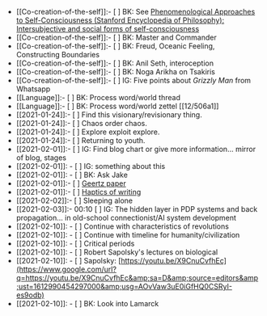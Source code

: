 - [[Co-creation-of-the-self]]:- [ ] BK: See [Phenomenological Approaches to Self-Consciousness (Stanford Encyclopedia of Philosophy): Intersubjective and social forms of self-consciousness](https://plato.stanford.edu/entries/self-consciousness-phenomenological/#SocForSelCon)
- [[Co-creation-of-the-self]]:- [ ] BK: Master and Commander
- [[Co-creation-of-the-self]]:- [ ] BK: Freud, Oceanic Feeling, Constructing Boundaries
- [[Co-creation-of-the-self]]:- [ ] BK: Anil Seth, interoception
- [[Co-creation-of-the-self]]:- [ ] BK: Noga Arikha on Tsakiris
- [[Co-creation-of-the-self]]:- [ ] IG: Five points about _Grizzly Man_ from Whatsapp
- [[Language]]:- [ ] BK: Process word/world thread
- [[Language]]:- [ ] BK: Process word/world zettel [[12/506a1]]
- [[2021-01-24]]:- [ ] Find this visionary/revisionary thing.
- [[2021-01-24]]:- [ ] Chaos order chaos.
- [[2021-01-24]]:- [ ] Explore exploit explore.
- [[2021-01-24]]:- [ ] Returning to youth.
- [[2021-02-01]]:- [ ] IG: Find blog chart or give more information... mirror of blog, stages
- [[2021-02-01]]:  - [ ] IG: something about this
- [[2021-02-01]]:  - [ ] BK: Ask Jake
- [[2021-02-01]]:- [ ] [Geertz paper](https://hyp.is/vSfJKl8hEeuN07d4UKi_eg/www.ias.edu/clifford-geertz-work-and-legacy)
- [[2021-02-01]]:- [ ] [Haptics of writing](https://hyp.is/QKnWMFvfEeudTtvOEEIk-g/www.intechopen.com/books/advances-in-haptics/digitizing-literacy-reflections-on-the-haptics-of-writing)
- [[2021-02-02]]:- [ ] Sleeping alone
- [[2021-02-03]]:- 00:10 [ ] IG: The hidden layer in PDP systems and back propagation... in old-school connectionist/AI system development 
- [[2021-02-10]]:  - [ ] Continue with characteristics of revolutions
- [[2021-02-10]]:  - [ ] Continue with timeline for humanity/civilization
- [[2021-02-10]]:  - [ ] Critical periods
- [[2021-02-10]]:  - [ ] Robert Sapolsky&#39;s lectures on biological 
- [[2021-02-10]]:  - [ ] Sapolsky: [https://youtu.be/X9CnuCvfhEc](https://www.google.com/url?q=https://youtu.be/X9CnuCvfhEc&amp;sa=D&amp;source=editors&amp;ust=1612990454297000&amp;usg=AOvVaw3uE0iGfHQ0CSRyI-es9odb)
- [[2021-02-10]]:  - [ ] BK: Look into Lamarck
